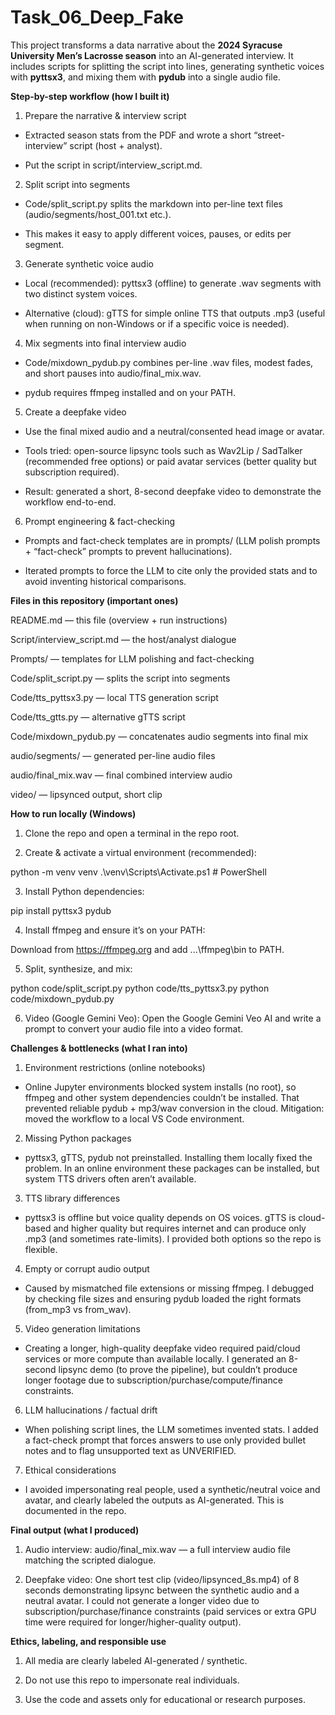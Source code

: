 # Task_06_Deep_Fake

This project transforms a data narrative about the **2024 Syracuse University Men’s Lacrosse season** into an AI-generated interview. It includes scripts for splitting the script into lines, generating synthetic voices with **pyttsx3**, and mixing them with **pydub** into a single audio file.  


**Step-by-step workflow (how I built it)**

1. Prepare the narrative & interview script

* Extracted season stats from the PDF and wrote a short “street-interview” script (host + analyst).

* Put the script in script/interview_script.md.

2. Split script into segments

* Code/split_script.py splits the markdown into per-line text files (audio/segments/host_001.txt etc.).

* This makes it easy to apply different voices, pauses, or edits per segment.

3. Generate synthetic voice audio

* Local (recommended): pyttsx3 (offline) to generate .wav segments with two distinct system voices.

* Alternative (cloud): gTTS for simple online TTS that outputs .mp3 (useful when running on non-Windows or if a specific voice is needed).

4. Mix segments into final interview audio

* Code/mixdown_pydub.py combines per-line .wav files, modest fades, and short pauses into audio/final_mix.wav.

* pydub requires ffmpeg installed and on your PATH.

5. Create a deepfake video

* Use the final mixed audio and a neutral/consented head image or avatar.

* Tools tried: open-source lipsync tools such as Wav2Lip / SadTalker (recommended free options) or paid avatar services (better quality but subscription required).

* Result: generated a short, 8-second deepfake video to demonstrate the workflow end-to-end.

6. Prompt engineering & fact-checking

* Prompts and fact-check templates are in prompts/ (LLM polish prompts + “fact-check” prompts to prevent hallucinations).

* Iterated prompts to force the LLM to cite only the provided stats and to avoid inventing historical comparisons.


**Files in this repository (important ones)**

README.md — this file (overview + run instructions)

Script/interview_script.md — the host/analyst dialogue

Prompts/ — templates for LLM polishing and fact-checking

Code/split_script.py — splits the script into segments

Code/tts_pyttsx3.py — local TTS generation script

Code/tts_gtts.py — alternative gTTS script 

Code/mixdown_pydub.py — concatenates audio segments into final mix

audio/segments/ — generated per-line audio files

audio/final_mix.wav — final combined interview audio

video/ — lipsynced output, short clip


**How to run locally (Windows)**

1. Clone the repo and open a terminal in the repo root.

2. Create & activate a virtual environment (recommended):

python -m venv venv
.\venv\Scripts\Activate.ps1   # PowerShell

3. Install Python dependencies:

pip install pyttsx3 pydub

4. Install ffmpeg and ensure it’s on your PATH:

Download from https://ffmpeg.org
 and add ...\ffmpeg\bin to PATH.

5. Split, synthesize, and mix:

python code/split_script.py
python code/tts_pyttsx3.py
python code/mixdown_pydub.py

6. Video (Google Gemini Veo): Open the Google Gemini Veo AI and write a prompt to convert your audio file into a video format.


**Challenges & bottlenecks (what I ran into)**
1. Environment restrictions (online notebooks)

* Online Jupyter environments blocked system installs (no root), so ffmpeg and other system dependencies couldn’t be installed. That prevented reliable pydub + mp3/wav conversion in the cloud. Mitigation: moved the workflow to a local VS Code environment.

2. Missing Python packages

* pyttsx3, gTTS, pydub not preinstalled. Installing them locally fixed the problem. In an online environment these packages can be installed, but system TTS drivers often aren’t available.

3. TTS library differences

* pyttsx3 is offline but voice quality depends on OS voices. gTTS is cloud-based and higher quality but requires internet and can produce only .mp3 (and sometimes rate-limits). I provided both options so the repo is flexible.

4. Empty or corrupt audio output

* Caused by mismatched file extensions or missing ffmpeg. I debugged by checking file sizes and ensuring pydub loaded the right formats (from_mp3 vs from_wav).

5. Video generation limitations

* Creating a longer, high-quality deepfake video required paid/cloud services or more compute than available locally. I generated an 8-second lipsync demo (to prove the pipeline), but couldn’t produce longer footage due to subscription/purchase/compute/finance constraints.

6. LLM hallucinations / factual drift

* When polishing script lines, the LLM sometimes invented stats. I added a fact-check prompt that forces answers to use only provided bullet notes and to flag unsupported text as UNVERIFIED.

7. Ethical considerations

* I avoided impersonating real people, used a synthetic/neutral voice and avatar, and clearly labeled the outputs as AI-generated. This is documented in the repo.


**Final output (what I produced)**

1. Audio interview: audio/final_mix.wav — a full interview audio file matching the scripted dialogue.

2. Deepfake video: One short test clip (video/lipsynced_8s.mp4) of 8 seconds demonstrating lipsync between the synthetic audio and a neutral avatar. I could not generate a longer video due to subscription/purchase/finance constraints (paid services or extra GPU time were required for longer/higher-quality output).


**Ethics, labeling, and responsible use**

1. All media are clearly labeled AI-generated / synthetic.

2. Do not use this repo to impersonate real individuals.

3. Use the code and assets only for educational or research purposes.

